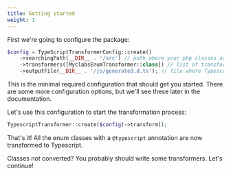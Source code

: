 ```yaml
---
title: Getting started
weight: 1
---
```


First we're going to configure the package:

```php
$config = TypeScriptTransformerConfig::create()
    ->searchingPath(__DIR__ . '/src') // path where your php classes are
    ->transformers([MyclabsEnumTransformer::class]) // list of transformers
    ->outputFile(__DIR__ . '/js/generated.d.ts'); // file where Typescript will be written
```

This is the minimal required configuration that should get you started. There are some more configuration options, but we'll see these later in the documentation.

Let's use this configuration to start the transformation process:

```php
TypescriptTransformer::create($config)->transform();
```

That's it! All the enum classes with a `@typescript` annotation are now transformed to Typescript.

Classes not converted? You probably should write some transformers. Let's continue!
